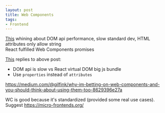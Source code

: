 ```yaml
---
layout: post
title: Web Components
tags:
- Frontend
---
```


[This](https://dmitriid.com/blog/2017/03/the-broken-promise-of-web-components/) whining about DOM api performance, slow standard dev, HTML attributes only allow string  
React fulfilled Web Components promises


[This](https://robdodson.me/regarding-the-broken-promise-of-web-components/) replies to above post:

- DOM api is slow vs React virtual DOM big js bundle
- Use `properties` instead of `attributes`


https://medium.com/@gilfink/why-im-betting-on-web-components-and-you-should-think-about-using-them-too-8629396e27a

WC is good because it's standardized (provided some real use cases).  
Suggest https://micro-frontends.org/

